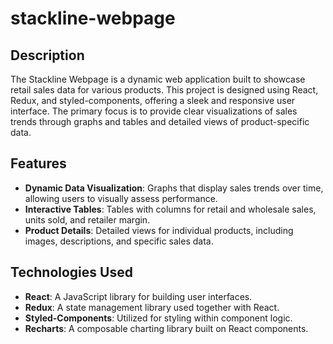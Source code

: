 # stackline-webpage

## Description

The Stackline Webpage is a dynamic web application built to showcase retail sales data for various products. This project is designed using React, Redux, and styled-components, offering a sleek and responsive user interface. The primary focus is to provide clear visualizations of sales trends through graphs and tables and detailed views of product-specific data.

## Features

- **Dynamic Data Visualization**: Graphs that display sales trends over time, allowing users to visually assess performance.
- **Interactive Tables**: Tables with columns for retail and wholesale sales, units sold, and retailer margin.
- **Product Details**: Detailed views for individual products, including images, descriptions, and specific sales data.

## Technologies Used

- **React**: A JavaScript library for building user interfaces.
- **Redux**: A state management library used together with React.
- **Styled-Components**: Utilized for styling within component logic.
- **Recharts**: A composable charting library built on React components.